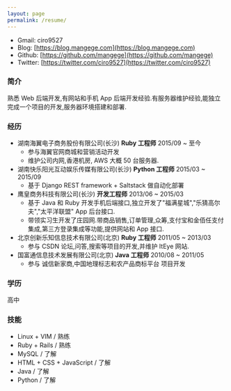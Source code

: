 ```yaml
---
layout: page
permalink: /resume/
---
```


- Gmail: ciro9527
- Blog: [https://blog.mangege.com](https://blog.mangege.com)
- Github: [https://github.com/mangege](https://github.com/mangege)
- Twitter: [https://twitter.com/ciro9527](https://twitter.com/ciro9527)


### 简介

熟悉 Web 后端开发,有网站和手机 App 后端开发经验.有服务器维护经验,能独立完成一个项目的开发,服务器环境搭建和部署.


### 经历

- 湖南海翼电子商务股份有限公司(长沙) **Ruby 工程师** 2015/09 ~ 至今
  + 参与海翼官网商城和营销活动开发
  + 维护公司内网,香港机房, AWS 大概 50 台服务器.
- 湖南快乐阳光互动娱乐传媒有限公司(长沙) **Python 工程师** 2015/03 ~ 2015/09
  + 基于 Django REST framework + Saltstack 做自动化部署
- 鹰皇商务科技有限公司(长沙) **开发工程师** 2013/06 ~ 2015/03
  + 基于 Java 和 Ruby 开发手机后端接口,独立开发了"福满星城","乐猜高尔夫","太平洋联盟" App 后台接口.
  + 带领实习生开发了庄园网.带商品销售,订单管理,众筹,支付宝和金佰任支付集成,第三方登录集成等功能,提供网站和 App 接口.
- 北京创新乐知信息技术有限公司(北京) **Ruby 工程师** 2011/05 ~ 2013/03
  + 参与 CSDN 论坛,问答,搜索等项目的开发,并维护 ItEye 网站.
- 国富通信息技术发展有限公司(北京) **Java 工程师** 2010/08 ~ 2011/05
  + 参与 诚信新家商,中国地理标志和农产品商标平台 项目开发


### 学历

高中


### 技能

- Linux + VIM / 熟练
- Ruby + Rails / 熟练
- MySQL / 了解
- HTML + CSS + JavaScript / 了解
- Java / 了解
- Python / 了解
